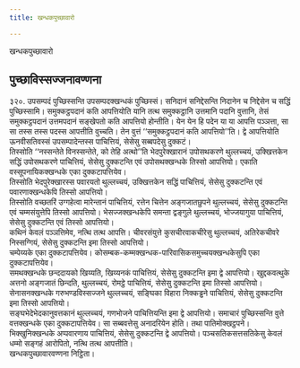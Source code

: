 ```yaml
---
title: खन्धकपुच्छावारो

---
```

खन्धकपुच्छावारो  


## पुच्छाविस्सज्जनावण्णना

३२०. उपसम्पदं पुच्छिस्सन्ति उपसम्पदक्खन्धकं पुच्छिस्सं। सनिदानं सनिद्देसन्ति निदानेन च निद्देसेन च सद्धिं पुच्छिस्सामि। समुक्कट्ठपदानं कति आपत्तियोति यानि तत्थ समुक्कट्ठानि उत्तमानि पदानि वुत्तानि, तेसं समुक्कट्ठपदानं उत्तमपदानं सङ्खेपतो कति आपत्तियो होन्तीति। येन येन हि पदेन या या आपत्ति पञ्ञत्ता, सा सा तस्स तस्स पदस्स आपत्तीति वुच्चति। तेन वुत्तं ‘‘समुक्कट्ठपदानं कति आपत्तियो’’ति। द्वे आपत्तियोति ऊनवीसतिवस्सं उपसम्पादेन्तस्स पाचित्तियं, सेसेसु सब्बपदेसु दुक्कटं।  
तिस्सोति ‘‘नस्सन्तेते विनस्सन्तेते, को तेहि अत्थो’’ति भेदपुरेक्खारानं उपोसथकरणे थुल्लच्चयं, उक्खित्तकेन सद्धिं उपोसथकरणे पाचित्तियं, सेसेसु दुक्कटन्ति एवं उपोसथक्खन्धके तिस्सो आपत्तियो। एकाति वस्सूपनायिकक्खन्धके एका दुक्कटापत्तियेव।  
तिस्सोति भेदपुरेक्खारस्स पवारयतो थुल्लच्चयं, उक्खित्तकेन सद्धिं पाचित्तियं, सेसेसु दुक्कटन्ति एवं पवारणाक्खन्धकेपि तिस्सो आपत्तियो।  
तिस्सोति वच्छतरिं उग्गहेत्वा मारेन्तानं पाचित्तियं, रत्तेन चित्तेन अङ्गजातछुपने थुल्लच्चयं, सेसेसु दुक्कटन्ति एवं चम्मसंयुत्तेपि तिस्सो आपत्तियो। भेसज्जक्खन्धकेपि समन्ता द्वङ्गुले थुल्लच्चयं, भोज्जयागुया पाचित्तियं, सेसेसु दुक्कटन्ति एवं तिस्सो आपत्तियो।  
कथिनं केवलं पञ्ञत्तिमेव, नत्थि तत्थ आपत्ति। चीवरसंयुत्ते कुसचीरवाकचीरेसु थुल्लच्चयं, अतिरेकचीवरे निस्सग्गियं, सेसेसु दुक्कटन्ति इमा तिस्सो आपत्तियो।  
चम्पेय्यके एका दुक्कटापत्तियेव। कोसम्बक-कम्मक्खन्धक-पारिवासिकसमुच्चयक्खन्धकेसुपि एका दुक्कटापत्तियेव।  
समथक्खन्धके छन्ददायको खिय्यति, खिय्यनकं पाचित्तियं, सेसेसु दुक्कटन्ति इमा द्वे आपत्तियो। खुद्दकवत्थुके अत्तनो अङ्गजातं छिन्दति, थुल्लच्चयं, रोमट्ठे पाचित्तियं, सेसेसु दुक्कटन्ति इमा तिस्सो आपत्तियो। सेनासनक्खन्धके गरुभण्डविस्सज्जने थुल्लच्चयं, सङ्घिका विहारा निक्कड्ढने पाचित्तियं, सेसेसु दुक्कटन्ति इमा तिस्सो आपत्तियो।  
सङ्घभेदेभेदकानुवत्तकानं थुल्लच्चयं, गणभोजने पाचित्तियन्ति इमा द्वे आपत्तियो। समाचारं पुच्छिस्सन्ति वुत्ते वत्तक्खन्धके एका दुक्कटापत्तियेव। सा सब्बवत्तेसु अनादरियेन होति। तथा पातिमोक्खट्ठपने। भिक्खुनिक्खन्धके अप्पवारणाय पाचित्तियं, सेसेसु दुक्कटन्ति द्वे आपत्तियो। पञ्चसतिकसत्तसतिकेसु केवलं धम्मो सङ्गहं आरोपितो, नत्थि तत्थ आपत्तीति।  
खन्धकपुच्छावारवण्णना निट्ठिता।  